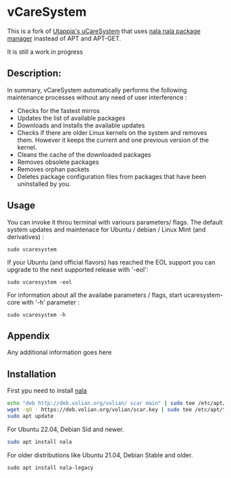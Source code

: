 # vCareSystem
This is a fork of [Utappia's uCareSystem](https://github.com/Utappia/uCareSystem) that uses [nala nala package manager]() inastead of APT and APT-GET.

It is still a work in progress
## Description:

In summary, vCareSystem automatically performs the following maintenance processes without any need of user interference :

- Checks for the fastest mirros
- Updates the list of available packages
- Downloads and installs the available updates
- Checks if there are older Linux kernels on the system and removes them. However it keeps the current and one previous version of the kernel.
- Cleans the cache of the downloaded packages
- Removes obsolete packages
- Removes orphan packets
- Deletes package configuration files from packages that have been uninstalled by you.
                                          
## Usage

You can invoke it throu terminal with variours parameters/ flags. The default system updates and maintenace for Ubuntu / debian / Linux Mint (and derivatives) :

	sudo vcaresystem

If your Ubuntu (and official flavors) has reached the EOL support you can upgrade to the next supported release with '-eol':
	
	sudo vcaresystem -eol

For information about all the availabe parameters / flags, start ucaresystem-core with '-h' parameter :

	sudo vcaresystem -h

## Appendix

Any additional information goes here


## Installation

First ypu need to install [nala](https://gitlab.com/volian/nala#installation)

```bash
echo "deb http://deb.volian.org/volian/ scar main" | sudo tee /etc/apt/sources.list.d/volian-archive-scar-unstable.list
wget -qO - https://deb.volian.org/volian/scar.key | sudo tee /etc/apt/trusted.gpg.d/volian-archive-scar-unstable.gpg > /dev/null
sudo apt update
```
For Ubuntu 22.04, Debian Sid and newer.
```bash
sudo apt install nala
```
For older distributions like Ubuntu 21.04, Debian Stable and older.
```
sudo apt install nala-legacy
```
